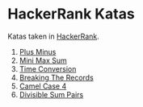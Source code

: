 # HackerRank Katas

Katas taken in [HackerRank][hackerrank].

1. [Plus Minus](./src/001-plus-minus/README.md)
2. [Mini Max Sum](./src/002-mini-max-sum/README.md)
3. [Time Conversion](./src/003-time-conversion/README.md)
4. [Breaking The Records](./src/004-breaking-the-records/README.md)
5. [Camel Case 4](./src/004-camel-case-4/README.md)
6. [Divisible Sum Pairs](./src/006-divisible-sum-pairs/README.md)

[hackerrank]: https://www.hackerrank.com/

